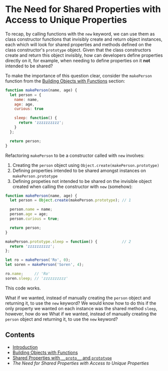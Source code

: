 # The Need for Shared Properties with Access to Unique Properties

To recap, by calling functions with the `new` keyword, we can use them as class constructor functions that invisibly create and return object instances, each which will look for shared properties and methods defined on the class constructor's `prototype` object. Given that the class constructors create and return this object invisibly, how can developers define properties directly on it, for example, when needing to define properties on it **not** intended to be shared?

To make the importance of this question clear, consider the `makePerson` function from the [Building Objects with Functions](building_objects_with_functions.md) section:

```javascript
function makePerson(name, age) {
  let person = {
    name: name,
    age: age,
    curious: true

    sleep: function() {
      return 'zzzzzzzzzz';
    }
  };

  return person;
}
```

Refactoring `makePerson` to be a constructor called with `new` involves:

1) Creating the `person` object using `Object.create(makePerson.prototype)`
2) Defining properties intended to be shared amongst instances on `makePerson.prototype`
3) Defining propeties not intended to be shared on the invisible object created when calling the constructor with `new` (somehow):

```javascript
function makePerson(name, age) {
  let person = Object.create(makePerson.prototype); // 1

  person.name = name;
  person.age = age;
  person.curious = true;

  return person;
}

makePerson.prototype.sleep = function() {           // 2
  return 'zzzzzzzzzz';
};

let ro = makePerson('Ro', 0);
let soren = makePerson('Soren', 4);

ro.name;     // 'Ro'
soren.sleep; // 'zzzzzzzzzz'
```

This code works.

What if we wanted, instead of manually creating the `person` object and returning it, to use the `new` keyword? We would know how to do this if the only property we wanted on each instance was the shared method `sleep`, however, how do we  What if we wanted, instead of manually creating the `person` object and returning it, to use the `new` keyword?

## Contents

- [Introduction](../README.md)
- [Building Objects with Functions](building_objects_with_functions.md)
- [Shared Properties with `__proto__` and `prototype`](shared_properties.md)
- *The Need for Shared Properties with Access to Unique Properties*
